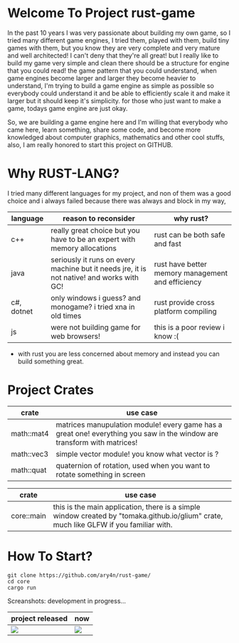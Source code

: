 # Welcome To Project rust-game
In the past 10 years I was very passionate about building my own game, so I tried many different game engines, I tried them, played with them, build tiny games with them, but you know they are very complete and very mature and well architected! I can't deny that they're all great!
but I really like to build my game very simple and clean there should be a structure for engine that you could read! the game pattern that you could understand, when game engines become larger and larger they become heavier to understand, I'm trying to build a game engine as simple as possible so everybody could understand it and be able to efficiently scale it and make it larger but it should keep it's simplicity. for those who just want to make a game, todays game engine are just okay.

So, we are building a game engine here and I'm willing that everybody who came here, learn something, share some code, and become more knowledged about computer graphics, mathematics and other cool stuffs, also, I am really honored to start this project on GITHUB.

# Why RUST-LANG?
I tried many different languages for my project, and non of them was a good choice and i always failed because there was always and block in my way, 

| language | reason to reconsider | why rust?|
| --- | --- | --- |
| c++ | really great choice but you have to be an expert with memory allocations | rust can be both safe and fast |
| java | seriously it runs on every machine but it needs jre, it is not native! and works with GC! | rust have better memory management and efficiency |
| c#, dotnet | only windows i guess? and monogame? i tried xna in old times | rust provide cross platform compiling |
| js | were not building game for web browsers! | this is a poor review i know :( |

* with rust you are less concerned about memory and instead you can build something great.


# Project Crates

| crate | use case |
| --- | --- |
| math::mat4 | matrices manupulation module! every game has a great one! everything you saw in the window are transform with matrices!|
| math::vec3 | simple vector module! you know what vector is ?|
| math::quat | quaternion of rotation, used when you want to rotate something in screen |


| crate | use case |
| --- | --- |
| core::main | this is the main application, there is a simple window created by "tomaka.github.io/glium" crate, much like GLFW if you familiar with. |
  

# How To Start?
```
git clone https://github.com/ary4n/rust-game/
cd core
cargo run
```

Screanshots: development in progress...

| project released | now |
| --- | --- |
|<img src="https://raw.githubusercontent.com/ary4n/rust-game/master/progress/screen1.png">|<img src="https://raw.githubusercontent.com/ary4n/rust-game/master/progress/screen2.png">|

